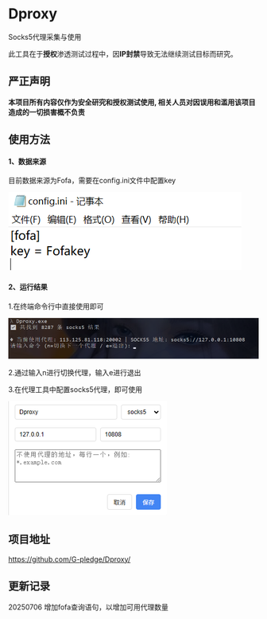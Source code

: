 # Dproxy

Socks5代理采集与使用

此工具在于**授权**渗透测试过程中，因**IP封禁**导致无法继续测试目标而研究。

## 严正声明

**本项目所有内容仅作为安全研究和授权测试使用, 相关人员对因误用和滥用该项目造成的一切损害概不负责**

## 使用方法

#### 1、数据来源

目前数据来源为Fofa，需要在config.ini文件中配置key

![1751782488182](README.assets/1751782488182.png)

#### 2、运行结果

1.在终端命令行中直接使用即可

![1751782660895](README.assets/1751782660895.png)

2.通过输入n进行切换代理，输入e进行退出

3.在代理工具中配置socks5代理，即可使用

![1751782763296](README.assets/1751782763296.png)

## 项目地址

https://github.com/G-pledge/Dproxy/

## 更新记录
20250706  增加fofa查询语句，以增加可用代理数量
